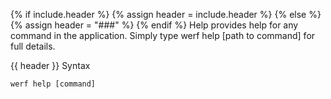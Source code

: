 {% if include.header %}
{% assign header = include.header %}
{% else %}
{% assign header = "###" %}
{% endif %}
Help provides help for any command in the application.
Simply type werf help [path to command] for full details.

{{ header }} Syntax

```shell
werf help [command]
```


